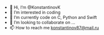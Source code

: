 - 👋 Hi, I’m @KonstantinovK
- 👀 I’m interested in coding
- 🌱 I’m currently code on C, Python and Swift
- 💞️ I’m looking to collaborate on ...
- 📫 How to reach me konstantinov87@mail.ru

<!---
KonstantinovK/KonstantinovK is a ✨ special ✨ repository because its `README.md` (this file) appears on your GitHub profile.
You can click the Preview link to take a look at your changes.
--->
